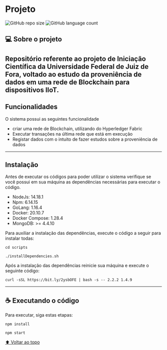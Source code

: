 # Projeto
 
![GitHub repo size](https://img.shields.io/github/repo-size/romulolassoares/Projeto-IC-UFJF?style=for-the-badge)
![GitHub language count](https://img.shields.io/github/languages/count/romulolassoares/Projeto-IC-UFJF?style=for-the-badge)
 
## 💻 Sobre o projeto
 
Repositório referente ao projeto de Iniciação Científica da Universidade Federal de Juiz de Fora, voltado ao estudo da proveniência de dados em uma rede de Blockchain para dispositivos IIoT.
 ---
## Funcionalidades
O sistema possui as seguintes funcionalidade
 
* criar uma rede de Blockchain, utilizando do Hyperledger Fabric
* Executar transações na última rede que está em execução
* Registar dados com o intuito de fazer estudos sobre a proveniência de dados
 
 ---

## Instalação

Antes de executar os códigos para poder utilizar o sistema verifique se você possui em sua máquina as dependências necessárias para executar o código.
* NodeJs: 14.18.1
* Npm: 6.14.15
* GoLang: 1.16.4
* Docker: 20.10.7
* Docker Compose: 1.28.4
* MongoDB: >= 4.4.10
 
Para auxiliar a instalação das dependências, execute o código a seguir para instalar todas:
 
```console
cd scripts
 
./installDependencies.sh
```
 
Após a instalação das dependências reinicie sua máquina e execute o seguinte código:
 
```console
curl -sSL https://bit.ly/2ysbOFE | bash -s -- 2.2.2 1.4.9
```
---
## ☕ Executando o código
 
Para executar, siga estas etapas:
 
```console
npm install
 
npm start
```
[⬆ Voltar ao topo](#projeto)<br>
 

